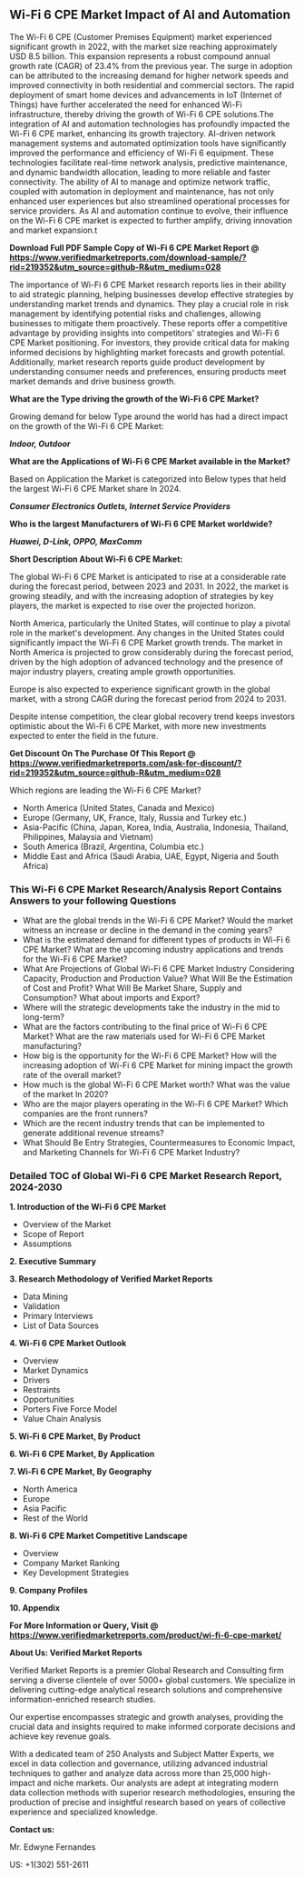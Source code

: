 <h2>Wi-Fi 6 CPE Market Impact of AI and Automation</h2>The Wi-Fi 6 CPE (Customer Premises Equipment) market experienced significant growth in 2022, with the market size reaching approximately USD 8.5 billion. This expansion represents a robust compound annual growth rate (CAGR) of 23.4% from the previous year. The surge in adoption can be attributed to the increasing demand for higher network speeds and improved connectivity in both residential and commercial sectors. The rapid deployment of smart home devices and advancements in IoT (Internet of Things) have further accelerated the need for enhanced Wi-Fi infrastructure, thereby driving the growth of Wi-Fi 6 CPE solutions.The integration of AI and automation technologies has profoundly impacted the Wi-Fi 6 CPE market, enhancing its growth trajectory. AI-driven network management systems and automated optimization tools have significantly improved the performance and efficiency of Wi-Fi 6 equipment. These technologies facilitate real-time network analysis, predictive maintenance, and dynamic bandwidth allocation, leading to more reliable and faster connectivity. The ability of AI to manage and optimize network traffic, coupled with automation in deployment and maintenance, has not only enhanced user experiences but also streamlined operational processes for service providers. As AI and automation continue to evolve, their influence on the Wi-Fi 6 CPE market is expected to further amplify, driving innovation and market expansion.t</p><p id="" class=""><strong>Download Full PDF Sample Copy of Wi-Fi 6 CPE Market Report @ <a href="https://www.verifiedmarketreports.com/download-sample/?rid=219352&utm_source=github-R&utm_medium=028" target="_blank">https://www.verifiedmarketreports.com/download-sample/?rid=219352&utm_source=github-R&utm_medium=028</a></strong></p><p>The importance of&nbsp;Wi-Fi 6 CPE Market research reports lies in their ability to aid strategic planning, helping businesses develop effective strategies by understanding market trends and dynamics. They play a crucial role in risk management by identifying potential risks and challenges, allowing businesses to mitigate them proactively. These reports offer a competitive advantage by providing insights into competitors' strategies and Wi-Fi 6 CPE Market positioning. For investors, they provide critical data for making informed decisions by highlighting market forecasts and growth potential. Additionally, market research reports guide product development by understanding consumer needs and preferences, ensuring products meet market demands and drive business growth.</p><p><strong>What are the&nbsp;Type driving the growth of the Wi-Fi 6 CPE Market?</strong></p><p id="" class="">Growing demand for below Type around the world has had a direct impact on the growth of the Wi-Fi 6 CPE Market:</p><em><strong>Indoor, Outdoor</strong></em></p><strong>What are the&nbsp;Applications&nbsp;of Wi-Fi 6 CPE Market available in the Market?</strong></p><p id="" class="">Based on Application the Market is categorized into Below types that held the largest Wi-Fi 6 CPE Market share In 2024.</p><em><strong>Consumer Electronics Outlets, Internet Service Providers</strong></em></p><strong>Who is the largest Manufacturers of Wi-Fi 6 CPE Market worldwide?</strong></p><p><em><strong>Huawei, D-Link, OPPO, MaxComm</strong></em></p><p id="" class=""><strong>Short Description About Wi-Fi 6 CPE Market:</strong></p><p>The global Wi-Fi 6 CPE Market is anticipated to rise at a considerable rate during the forecast period, between 2023 and 2031. In 2022, the market is growing steadily, and with the increasing adoption of strategies by key players, the market is expected to rise over the projected horizon.</p><p>North America, particularly the United States, will continue to play a pivotal role in the market's development. Any changes in the United States could significantly impact the Wi-Fi 6 CPE Market growth trends. The market in North America is projected to grow considerably during the forecast period, driven by the high adoption of advanced technology and the presence of major industry players, creating ample growth opportunities.</p><p>Europe is also expected to experience significant growth in the global market, with a strong CAGR during the forecast period from 2024 to 2031.</p><p>Despite intense competition, the clear global recovery trend keeps investors optimistic about the Wi-Fi 6 CPE Market, with more new investments expected to enter the field in the future.</p><p id="" class=""><strong>Get Discount On The Purchase Of This Report @ <a href="https://www.verifiedmarketreports.com/ask-for-discount/?rid=219352&utm_source=github-R&utm_medium=028" target="_blank">https://www.verifiedmarketreports.com/ask-for-discount/?rid=219352&utm_source=github-R&utm_medium=028</a></strong></p>Which regions are leading the Wi-Fi 6 CPE Market?</p><ul><li>North America (United States, Canada and Mexico)</li><li>Europe (Germany, UK, France, Italy, Russia and Turkey etc.)</li><li>Asia-Pacific (China, Japan, Korea, India, Australia, Indonesia, Thailand, Philippines, Malaysia and Vietnam)</li><li>South America (Brazil, Argentina, Columbia etc.)</li><li>Middle East and Africa (Saudi Arabia, UAE, Egypt, Nigeria and South Africa)</li></ul><h3 id="" class="">This Wi-Fi 6 CPE Market Research/Analysis Report Contains Answers to your following Questions</h3><ul><li>What are the global trends in the Wi-Fi 6 CPE Market? Would the market witness an increase or decline in the demand in the coming years?</li><li>What is the estimated demand for different types of products in Wi-Fi 6 CPE Market? What are the upcoming industry applications and trends for the Wi-Fi 6 CPE Market?</li><li>What Are Projections of Global Wi-Fi 6 CPE Market Industry Considering Capacity, Production and Production Value? What Will Be the Estimation of Cost and Profit? What Will Be Market Share, Supply and Consumption? What about imports and Export?</li><li>Where will the strategic developments take the industry in the mid to long-term?</li><li>What are the factors contributing to the final price of Wi-Fi 6 CPE Market? What are the raw materials used for Wi-Fi 6 CPE Market manufacturing?</li><li>How big is the opportunity for the Wi-Fi 6 CPE Market? How will the increasing adoption of Wi-Fi 6 CPE Market for mining impact the growth rate of the overall market?</li><li>How much is the global Wi-Fi 6 CPE Market worth? What was the value of the market In 2020?</li><li>Who are the major players operating in the Wi-Fi 6 CPE Market? Which companies are the front runners?</li><li>Which are the recent industry trends that can be implemented to generate additional revenue streams?</li><li>What Should Be Entry Strategies, Countermeasures to Economic Impact, and Marketing Channels for Wi-Fi 6 CPE Market Industry?</li></ul><h3 id="" class="">Detailed TOC of Global Wi-Fi 6 CPE Market Research Report, 2024-2030</h3><p id="" class=""><strong>1. Introduction of the Wi-Fi 6 CPE Market</strong></p><ul><li>Overview of the Market</li><li>Scope of Report</li><li>Assumptions</li></ul><p id="" class=""><strong>2. Executive Summary</strong></p><p id="" class=""><strong>3. Research Methodology of Verified Market Reports</strong></p><ul><li>Data Mining</li><li>Validation</li><li>Primary Interviews</li><li>List of Data Sources</li></ul><p id="" class=""><strong>4. Wi-Fi 6 CPE Market Outlook</strong></p><ul><li>Overview</li><li>Market Dynamics</li><li>Drivers</li><li>Restraints</li><li>Opportunities</li><li>Porters Five Force Model</li><li>Value Chain Analysis</li></ul><p id="" class=""><strong>5. Wi-Fi 6 CPE Market, By Product</strong></p><p id="" class=""><strong>6. Wi-Fi 6 CPE Market, By Application</strong></p><p id="" class=""><strong>7. Wi-Fi 6 CPE Market, By Geography</strong></p><ul><li>North America</li><li>Europe</li><li>Asia Pacific</li><li>Rest of the World</li></ul><p id="" class=""><strong>8. Wi-Fi 6 CPE Market Competitive Landscape</strong></p><ul><li>Overview</li><li>Company Market Ranking</li><li>Key Development Strategies</li></ul><p id="" class=""><strong>9. Company Profiles</strong></p><p id="" class=""><strong>10. Appendix</strong></p><p id="" class=""><strong>For More Information or Query, Visit @ <a href="https://www.verifiedmarketreports.com/product/wi-fi-6-cpe-market/" target="_blank">https://www.verifiedmarketreports.com/product/wi-fi-6-cpe-market/</a></strong></p><p id="" class=""><strong>About Us: Verified Market Reports</strong></p><p id="" class="">Verified Market Reports is a premier Global Research and Consulting firm serving a diverse clientele of over 5000+ global customers. We specialize in delivering cutting-edge analytical research solutions and comprehensive information-enriched research studies.</p><p id="" class="">Our expertise encompasses strategic and growth analyses, providing the crucial data and insights required to make informed corporate decisions and achieve key revenue goals.</p><p id="" class="">With a dedicated team of 250 Analysts and Subject Matter Experts, we excel in data collection and governance, utilizing advanced industrial techniques to gather and analyze data across more than 25,000 high-impact and niche markets. Our analysts are adept at integrating modern data collection methods with superior research methodologies, ensuring the production of precise and insightful research based on years of collective experience and specialized knowledge.</p><p id="" class=""><strong>Contact us:</strong></p><p id="" class="">Mr. Edwyne Fernandes</p><p id="" class="">US: +1(302) 551-2611</p>